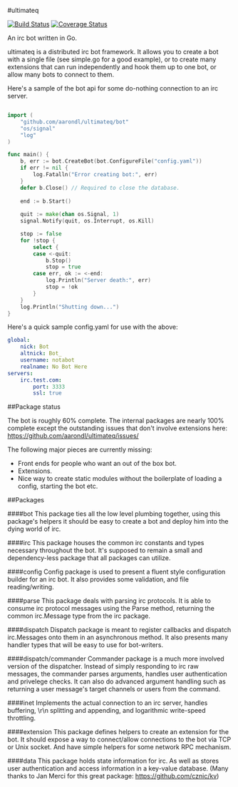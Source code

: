 #ultimateq

[![Build Status](https://drone.io/github.com/aarondl/ultimateq/status.png)](https://drone.io/github.com/aarondl/ultimateq/latest) [![Coverage Status](http://coveralls.io/repos/aarondl/ultimateq/badge.png?branch=master)](http://coveralls.io/r/aarondl/ultimateq?branch=master)

An irc bot written in Go.

ultimateq is a distributed irc bot framework. It allows you to create a bot
with a single file (see simple.go for a good example), or to create many
extensions that can run independently and hook them up to one bot, or allow
many bots to connect to them.

Here's a sample of the bot api for some do-nothing connection to an irc server.

```go

import (
    "github.com/aarondl/ultimateq/bot"
    "os/signal"
    "log"
)

func main() {
    b, err := bot.CreateBot(bot.ConfigureFile("config.yaml"))
    if err != nil {
        log.Fatalln("Error creating bot:", err)
    }
    defer b.Close() // Required to close the database.
    
    end := b.Start()
    
    quit := make(chan os.Signal, 1)
    signal.Notify(quit, os.Interrupt, os.Kill)

    stop := false
    for !stop {
        select {
        case <-quit:
            b.Stop()
            stop = true
        case err, ok := <-end:
            log.Println("Server death:", err)
            stop = !ok
        }
    }    
    log.Println("Shutting down...")
}
```

Here's a quick sample config.yaml for use with the above:

```yaml
global:
    nick: Bot
    altnick: Bot_
    username: notabot
    realname: No Bot Here
servers:
    irc.test.com:
        port: 3333
        ssl: true
```

##Package status

The bot is roughly 60% complete. The internal packages are nearly 100%
complete except the outstanding issues that don't involve extensions here:
https://github.com/aarondl/ultimateq/issues/

The following major pieces are currently missing:

* Front ends for people who want an out of the box bot.
* Extensions.
* Nice way to create static modules without the boilerplate of loading a config,
starting the bot etc.

##Packages

####bot
This package ties all the low level plumbing together, using this package's
helpers it should be easy to create a bot and deploy him into the dying world
of irc.

####irc
This package houses the common irc constants and types necessary throughout
the bot. It's supposed to remain a small and dependency-less package that all
packages can utilize.

####config
Config package is used to present a fluent style configuration builder for an
irc bot. It also provides some validation, and file reading/writing.

####parse
This package deals with parsing irc protocols. It is able to consume irc
protocol messages using the Parse method, returning the common irc.Message
type from the irc package.

####dispatch
Dispatch package is meant to register callbacks and dispatch irc.Messages onto
them in an asynchronous method. It also presents many handler types that will
be easy to use for bot-writers.

####dispatch/commander
Commander package is a much more involved version of the dispatcher. Instead of
simply responding to irc raw messages, the commander parses arguments, handles
user authentication and privelege checks. It can also do advanced argument
handling such as returning a user message's target channels or users from the
command.

####inet
Implements the actual connection to an irc server, handles buffering, \r\n
splitting and appending, and logarithmic write-speed throttling.

####extension
This package defines helpers to create an extension for the bot. It should
expose a way to connect/allow connections to the bot via TCP or Unix socket.
And have simple helpers for some network RPC mechanism.

####data
This package holds state information for irc. As well as stores user authentication
and access information in a key-value database. (Many thanks to Jan Merci for this
great package: https://github.com/cznic/kv)
